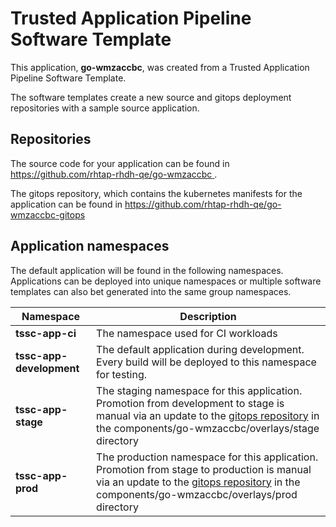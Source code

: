 # Trusted Application Pipeline Software Template

This application, **go-wmzaccbc**, was created from a Trusted Application Pipeline Software Template.

The software templates create a new source and gitops deployment repositories with a sample source application. 

## Repositories

The source code for your application can be found in [https://github.com/rhtap-rhdh-qe/go-wmzaccbc ](https://github.com/rhtap-rhdh-qe/go-wmzaccbc ).
 
The gitops repository, which contains the kubernetes manifests for the application can be found in 
[https://github.com/rhtap-rhdh-qe/go-wmzaccbc-gitops ](https://github.com/rhtap-rhdh-qe/go-wmzaccbc-gitops ) 

## Application namespaces 

The default application will be found in the following namespaces. Applications can be deployed into unique namespaces or multiple software templates can also bet generated into the same group namespaces.  

|  Namespace   |  Description   |  
| -------- | -------- |
| **tssc-app-ci** | The namespace used for CI workloads |
| **tssc-app-development** | The default application during development. Every build will be deployed to this namespace for testing. |
| **tssc-app-stage** | The staging namespace for this application. Promotion from development to stage is manual via an update to the [gitops repository](https://github.com/rhtap-rhdh-qe/go-wmzaccbc-gitops ) in the components/go-wmzaccbc/overlays/stage directory |
| **tssc-app-prod** | The production namespace for this application. Promotion from stage to production is manual via an update to the [gitops repository](https://github.com/rhtap-rhdh-qe/go-wmzaccbc-gitops ) in the components/go-wmzaccbc/overlays/prod directory |